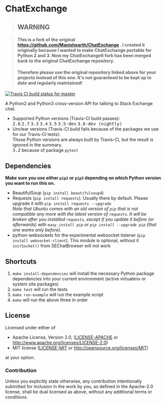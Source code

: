 ChatExchange
============

> ## WARNING

> #### This is a fork of the original https://github.com/Manishearth/ChatExchange . I created it originally because I wanted to make ChatExchange portable for Python 2 and 3. Now my ChatExchange6 fork has been merged back to the original ChatExchange repository.
> #### Therefore please use the original repository linked above for your projects instead of this one. It's not guaranteed to be kept up to date and regularly maintained!

[![Travis CI build status for master](https://travis-ci.org/Manishearth/ChatExchange.svg?branch=master)](https://travis-ci.org/Manishearth/ChatExchange)

A Python2 and Python3 cross-version API for talking to Stack Exchange chat.

 - Supported Python versions (Travis-CI build passes):  
    <kbd>2.6</kbd> <kbd>2.7</kbd> <kbd>3.3</kbd> <kbd>3.4</kbd> <kbd>3.5</kbd> <kbd>3.5-dev</kbd> <kbd>3.6-dev (nightly)</kbd> 
 - Unclear versions (Travis-CI build fails because of the packages we use for our Travis-CI tests):  
    Those Python versions are always built by Travis-CI, but the result is ignored in the summary.  
    <kbd>3.2</kbd> because of package `pytest`

## Dependencies
**Make sure you use either `pip2` or `pip3` depending on which Python version you want to run this on.**


 - BeautifulSoup (`pip install beautifulsoup4`)
 - Requests (`pip install requests`). Usually there by default. Please upgrade it with `pip install requests --upgrade`  
   *Note that Ubuntu comes with an old version of `pip` that is not compatible any more with the latest version of `requests`. It will be broken after you installed `requests`, except if you update it before (or afterwards) with `easy_install pip` or `pip install --upgrade pip` (that one works only before).*
 - python-websockets for the experimental websocket listener (`pip install websocket-client`). This module is optional, without it `initSocket()` from SEChatBrowser will not work

## Shortcuts

1. `make install-dependencies` will install the necessary Python package dependencies into your current environment (active virtualenv or system site packages)
2. `make test` will run the tests
3. `make run-example` will run the example script
4. `make` will run the above three in order

## License

Licensed under either of

 * Apache License, Version 2.0, ([LICENSE-APACHE](LICENSE-APACHE) or http://www.apache.org/licenses/LICENSE-2.0)
 * MIT license ([LICENSE-MIT](LICENSE-MIT) or http://opensource.org/licenses/MIT)

at your option.

### Contribution

Unless you explicitly state otherwise, any contribution intentionally submitted
for inclusion in the work by you, as defined in the Apache-2.0 license, shall be dual licensed as above, without any
additional terms or conditions.
